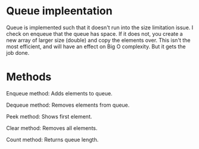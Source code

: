 # Queue impleentation
Queue is implemented such that it doesn't run into the size limitation issue. 
I check on enqueue that the queue has space. If it does not, you create a new array of larger size (double) and copy the elements over. 
This isn't the most efficient, and will have an effect on Big O complexity. But it gets the job done.

# Methods
Enqueue method:
Adds elements to queue.

Dequeue method:
Removes elements from queue.

Peek method:
Shows first element.

Clear method:
Removes all elements.

Count method:
Returns queue length.
